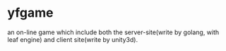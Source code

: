 # yfgame
an on-line game which include both the server-site(write by golang, with leaf engine) and client site(write by unity3d).
